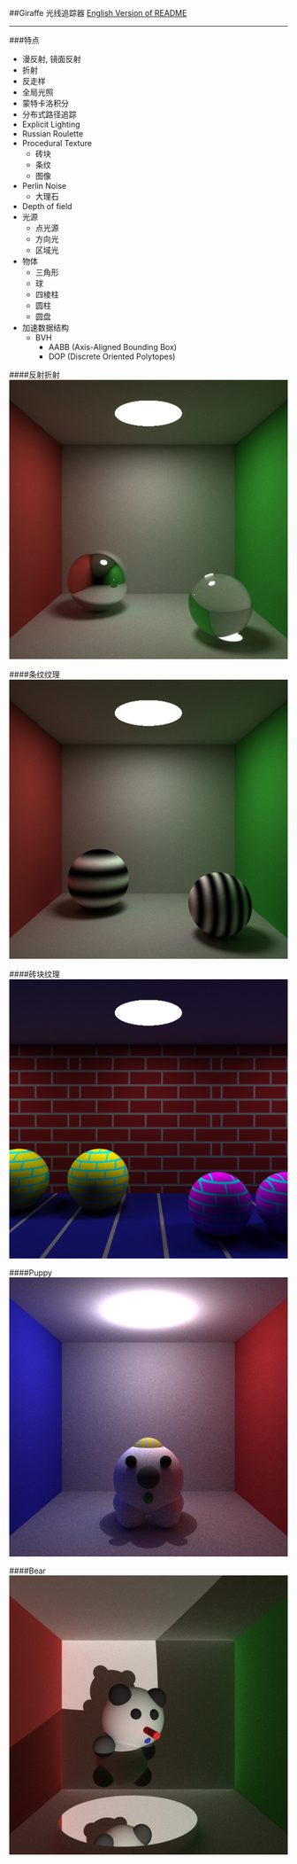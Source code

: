 ##Giraffe 光线追踪器
[English Version of README](./README.en.md)

***

###特点
* 漫反射, 镜面反射
* 折射
* 反走样
* 全局光照
* 蒙特卡洛积分
* 分布式路径追踪
* Explicit Lighting
* Russian Roulette
* Procedural Texture
	-	砖块
	- 条纹
	- 图像
* Perlin Noise
	- 大理石
* Depth of field
* 光源
	- 点光源
	- 方向光
	- 区域光
* 物体
	- 三角形
	- 球
	- 四棱柱
	- 圆柱
	- 圆盘
* 加速数据结构
	- BVH
		+	AABB (Axis-Aligned Bounding Box)
		+	DOP	(Discrete Oriented Polytopes)



####反射折射
![](./image/reflect_refract.png)

####条纹纹理
![](./image/stripe.png)

####砖块纹理
![](./image/brick.png)

####Puppy
![](./image/puppy.png)


####Bear
![](./image/bear.png)
